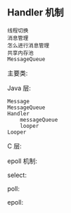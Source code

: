## Handler 机制

    线程切换
    消息管理
    怎么进行消息管理 
    共享内存池
    MessageQueue

主要类:

Java 层:

    Message
    MessageQueue
    Handler
        messageQueue
        looper
    Looper

C 层:

    


epoll 机制:




select: 

poll:

epoll:
